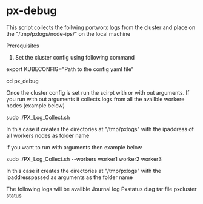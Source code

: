 # px-debug
This script collects the follwing portworx logs from the cluster and place on the "/tmp/pxlogs/node-ips/" on the local machine

Prerequisites
1) Set the cluster config using following command

export KUBECONFIG="Path to the config yaml file"


cd px_debug


Once the cluster config is set run the scirpt  with or with out arguments. 
If you run with out arguments it collects  logs from all the availble workere nodes (example below)


sudo ./PX_Log_Collect.sh 

In this case it creates the directories at "/tmp/pxlogs" with the ipaddress of all workers nodes as folder name  

if you want to run with arguments then example below

sudo ./PX_Log_Collect.sh   --workers worker1 worker2 worker3

In this case it creates the directories at "/tmp/pxlogs" with the ipaddresspassed as arguments as the folder name

The following logs will be availble
Journal log
Pxstatus
diag tar file
pxcluster status





